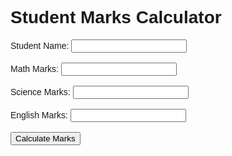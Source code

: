 <!DOCTYPE html>
<html lang="en">
<head>
  <meta charset="UTF-8">
  <meta name="viewport" content="width=device-width, initial-scale=1.0">
  <title>Student Marks Calculator</title>
  <style>
    body {
      font-family: Arial, sans-serif;
    }
  </style>
</head>
<body>
  <h1>Student Marks Calculator</h1>
  <form id="student-form">
    <label for="name">Student Name:</label>
    <input type="text" id="name" name="name"><br><br>
    <label for="math-marks">Math Marks:</label>
    <input type="number" id="math-marks" name="math-marks"><br><br>
    <label for="science-marks">Science Marks:</label>
    <input type="number" id="science-marks" name="science-marks"><br><br>
    <label for="english-marks">English Marks:</label>
    <input type="number" id="english-marks" name="english-marks"><br><br>
    <button id="calculate-btn">Calculate Marks</button>
  </form>
  <div id="result"></div>

  <script>
    let students = [];

    document.getElementById('calculate-btn').addEventListener('click', (e) => {
      e.preventDefault();
      let name = document.getElementById('name').value;
      let mathMarks = parseInt(document.getElementById('math-marks').value);
      let scienceMarks = parseInt(document.getElementById('science-marks').value);
      let englishMarks = parseInt(document.getElementById('english-marks').value);

      let student = {
        name: name,
        marks: {
          math: mathMarks,
          science: scienceMarks,
          english: englishMarks
        }
      };

      students.push(student);
      calculateStudentMarks(students);
    });

    function calculateStudentMarks(students) {
      let studentsWithTotalMarks = students.map(student => {
        let totalMarks = Object.values(student.marks).reduce((acc, mark) => acc + mark, 0);
        return { ...student, totalMarks };
      });

      let studentsWithAverageMarks = studentsWithTotalMarks.map(student => {
        let averageMarks = student.totalMarks / Object.keys(student.marks).length;
        return { ...student, averageMarks };
      });

      let resultHtml = '';
      studentsWithAverageMarks.forEach(student => {
        resultHtml += `<p>Student Name: ${student.name}</p>`;
        resultHtml += `<p>Total Marks: ${student.totalMarks}</p>`;
        resultHtml += `<p>Average Marks: ${student.averageMarks}</p>`;
        resultHtml += `<hr>`;
      });

      document.getElementById('result').innerHTML = resultHtml;
    }
  </script>
</body>
</html>
